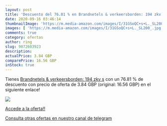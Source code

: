 ```yaml
---
layout: post
title: 'Descuento del 76.81 % en Brandnetels & verkeersborden: 194 zkv s'
date: 2020-09-16 03:46:14
thumbnailImage: 'https://m.media-amazon.com/images/I/31GSoQC+s+L._SL200_.jpg'
images: [ 'https://m.media-amazon.com/images/I/31GSoQC+s+L._SL200_.jpg' ]
comments: true
category: ofertas
author: ring
slug: 9072603923
description:
actualPrice: 3.84 GBP
comparePrice: 16.56 GBP
inStock: true
---
```


Tienes [Brandnetels & verkeersborden: 194 zkv s](https://www.amazon.com/dp/9072603923/?tag=redken08-20) con un 76.81 % de descuento con precio de oferta de 3.84 GBP (original: 16.56 GBP) en el siguiente enlace!

[![](https://m.media-amazon.com/images/I/31GSoQC+s+L._SL200_.jpg)](https://www.amazon.com/dp/9072603923/?tag=redken08-20)

[Accede a la oferta!!](https://www.amazon.com/dp/9072603923/?tag=redken08-20)

[Consulta otras ofertas en nuestro canal de telegram](https://t.me/s/ofertas25)
